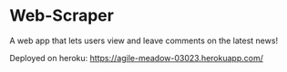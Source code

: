 # Web-Scraper
A web app that lets users view and leave comments on the latest news!

Deployed on heroku: https://agile-meadow-03023.herokuapp.com/
